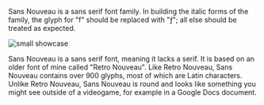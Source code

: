 Sans Nouveau is a sans serif font family. In building the italic forms of the family, the glyph for "f" should be replaced with "ƒ"; all else should be treated as expected. 

![small showcase](https://github.com/user-attachments/assets/74f309ee-4beb-47e2-a86a-047269d45e34)

Sans Nouveau is a sans serif font, meaning it lacks a serif. It is based on an older font of mine called "Retro Nouveau". Like Retro Nouveau, Sans Nouveau contains over 900 glyphs, most of which are Latin characters. Unlike Retro Nouveau, Sans Nouveau is round and looks like something you might see outside of a videogame, for example in a Google Docs document. 
